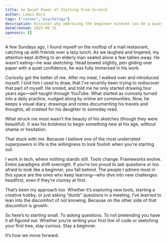 ```yaml
---
title: he Quiet Power of Starting From Scratch
author: Lewis Kori
tags: ["career","psychology"]
description: Discover why embracing the beginner mindset can be a quiet superpower in both life and work. Lewis Kori reflects on a rooftop encounter, the joy of lifelong learning, and the importance of staying curious.
dateCreated: 2025-06-15
sponsors: []
---
```


A few Sundays ago, I found myself on the rooftop of a mall restaurant, catching up with friends over a lazy lunch. As we laughed and lingered, my attention kept drifting to an elderly man seated alone a few tables away. He wasn’t eating—he was sketching. Head bowed slightly, pen gliding over paper with a quiet confidence, he was fully immersed in his work.

Curiosity got the better of me. After my meal, I walked over and introduced myself. I told him I used to draw, that I’ve recently been trying to rediscover that part of myself. He smiled, and told me he only started drawing four years ago—self-taught through YouTube. What started as curiosity turned into a daily practice, nudged along by online art communities. Now, he keeps a visual diary: drawings and notes documenting his travels and thoughts, all created for his daughter to someday read.

What struck me most wasn’t the beauty of his sketches (though they were beautiful). It was his boldness to begin something new at his age, without shame or hesitation.

That stuck with me. Because I believe one of the most underrated superpowers in life is the willingness to look foolish when you're starting out.

I work in tech, where nothing stands still. Tools change. Frameworks evolve. Entire paradigms shift overnight. If you’re too proud to ask questions or too afraid to look like a beginner, you fall behind. The people I admire most in this space are the ones who keep learning—who dive into new challenges headfirst, even if they’re clumsy at first.

That’s been my approach too. Whether it’s exploring new tools, starting a creative hobby, or just asking “dumb” questions in a meeting, I’ve learned to lean into the discomfort of not knowing. Because on the other side of that discomfort is growth.

So here’s to starting small. To asking questions. To not pretending you have it all figured out. Whether you’re writing your first line of code or sketching your first tree, stay curious. Stay a beginner.

It’s how we move forward.
